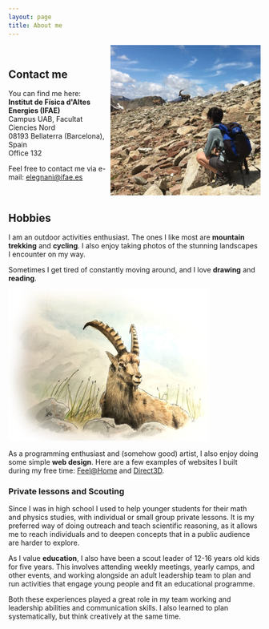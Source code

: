 ```yaml
---
layout: page
title: About me
---
```


<img class="post-img" width=300 align="right" src="/assets/img/stambecchi.jpg"/>

<br>

## Contact me

You can find me here: <br>
**Institut de Física d'Altes Energies (IFAE)** <br>
Campus UAB, Facultat Ciencies Nord <br>
08193 Bellaterra (Barcelona), Spain <br>
Office 132

Feel free to contact me via e-mail: [elegnani@ifae.es](mailto:elegnani@ifae.es)

<br>

## Hobbies

I am an outdoor activities enthusiast. The ones I like most are **mountain trekking** and **cycling**. I also enjoy taking photos of the stunning landscapes I encounter on my way.

Sometimes I get tired of constantly moving around, and I love **drawing** and **reading**.

<img width=400 src="/assets/img/stambecco.png"/>

As a programming enthusiast and (somehow good) artist, I also enjoy doing some simple **web design**. Here are a few examples of websites I built during my free time: [Feel@Home](https://www.feelathome.eu/) and [Direct3D](https://www.direct3d.it/).

<!---* See my [Blog](https://elisalegnani.github.io/blog) page for more! *--->

<!---* Ooops, almost forgot to mention my unconditional love for cats an animals. Here is Pepe :) *--->

### Private lessons and Scouting
 
Since I was in high school I used to help younger students for their math and physics studies, with individual or small group private lessons. It is my preferred way of doing outreach and teach scientific reasoning, as it allows me to reach individuals and to deepen concepts that in a public audience are harder to explore.

As I value **education**, I also have been a scout leader of 12-16 years old kids for five years. This involves attending weekly meetings, yearly camps, and other events, and working alongside an adult leadership team to plan and run activities that engage young people and fit an educational programme.

Both these experiences played a great role in my team working and leadership abilities and communication skills. I also learned to plan systematically, but think creatively at the same time.
